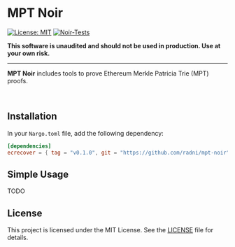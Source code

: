 # MPT Noir

[![License: MIT](https://img.shields.io/badge/License-MIT-yellow.svg)](https://opensource.org/licenses/MIT)
[![Noir-Tests](https://github.com/radni/mpt-noir/actions/workflows/noir.yml/badge.svg)](https://github.com/radni/mpt-noir/actions/workflows/noir.yml)

**This software is unaudited and should not be used in production. Use at your own risk.**

<hr>

**MPT Noir** includes tools to prove Ethereum Merkle Patricia Trie (MPT) proofs.



<br>

## Installation

In your `Nargo.toml` file, add the following dependency:

```toml
[dependencies]
ecrecover = { tag = "v0.1.0", git = "https://github.com/radni/mpt-noir" }
```

## Simple Usage
TODO

## License

This project is licensed under the MIT License. See the [LICENSE](https://github.com/radni/mpt-noir/blob/main/LICENSE) file for details.
